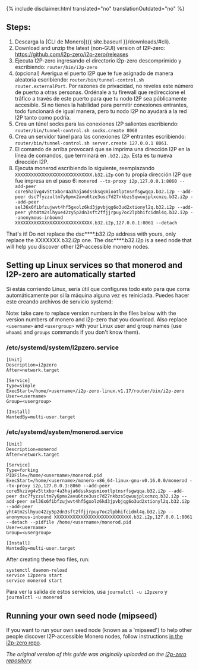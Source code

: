 {% include disclaimer.html translated="no" translationOutdated="no" %}

## Steps:

1. Descarga la [CLI de Monero]({{ site.baseurl }}/downloads/#cli).
2. Download and unzip the latest (non-GUI) version of I2P-zero:
   https://github.com/i2p-zero/i2p-zero/releases
3. Ejecuta I2P-zero ingresando el directorio i2p-zero descomprimido y
   escribiendo: `router/bin/i2p-zero`
4. (opcional) Averigua el puerto I2P que te fue asignado de manera aleatoria
   escribiendo: `router/bin/tunnel-control.sh router.externalPort`. Por
   razones de privacidad, no reveles este número de puerto a otras
   personas. Ordénale a tu firewall que redireccione el tráfico a través de
   este puerto para que tu nodo I2P sea públicamente accesible. Si no tienes
   la habilidad para permitir conexiones entrantes, todo funcionará de igual
   manera, pero tu nodo I2P no ayudará a la red I2P tanto como podría.
5. Crea un túnel socks para las conexiones I2P salientes escribiendo:
   `router/bin/tunnel-control.sh socks.create 8060`
6. Crea un servidor túnel para las conexiones I2P entrantes escribiendo:
   `router/bin/tunnel-control.sh server.create 127.0.0.1 8061`.
7. El comando de arriba provocará que se imprima una dirección I2P en la
   línea de comandos, que terminará en `.b32.i2p`. Esta es tu nueva
   dirección I2P.
8. Ejecuta monerod escribiendo lo siguiente, reemplazando
   `XXXXXXXXXXXXXXXXXXXXXXXXXXXXX.b32.i2p` con tu propia dirección I2P que
   fue impresa en el paso 6: `monerod --tx-proxy i2p,127.0.0.1:8060
   --add-peer core5hzivg4v5ttxbor4a3haja6dssksqsmiootlptnsrfsgwqqa.b32.i2p
   --add-peer dsc7fyzzultm7y6pmx2avu6tze3usc7d27nkbzs5qwuujplxcmzq.b32.i2p
   --add-peer sel36x6fibfzujwvt4hf5gxolz6kd3jpvbjqg6o3ud2xtionyl2q.b32.i2p
   --add-peer yht4tm2slhyue42zy5p2dn3sft2ffjjrpuy7oc2lpbhifcidml4q.b32.i2p
   --anonymous-inbound XXXXXXXXXXXXXXXXXXXXXXXXXXXXX.b32.i2p,127.0.0.1:8061
   --detach`

That's it! Do not replace the dsc****.b32.i2p address with yours, only
replace the XXXXXXX.b32.i2p one. The dsc****.b32.i2p is a seed node that
will help you discover other I2P-accessible monero nodes.

## Setting up Linux services so that monerod and I2P-zero are automatically started

Si estás corriendo Linux, sería útil que configures todo esto para que corra
automáticamente por si la máquina alguna vez es reiniciada. Puedes hacer
este creando archivos de servicio systemd:

Note: take care to replace version numbers in the files below with the version numbers of monero and i2p-zero that you download. Also replace `<username>` and `<usergroup>` with your Linux user and group names (use `whoami` and `groups` commands if you don't know them).

### /etc/systemd/system/i2pzero.service

````                                                
[Unit]
Description=i2pzero
After=network.target

[Service]
Type=simple
ExecStart=/home/<username>/i2p-zero-linux.v1.17/router/bin/i2p-zero
User=<username>
Group=<usergroup>

[Install]
WantedBy=multi-user.target
````

### /etc/systemd/system/monerod.service

````
[Unit]
Description=monerod
After=network.target

[Service]
Type=forking
PIDFile=/home/<username>/monerod.pid
ExecStart=/home/<username>/monero-x86_64-linux-gnu-v0.16.0.0/monerod --tx-proxy i2p,127.0.0.1:8060 --add-peer core5hzivg4v5ttxbor4a3haja6dssksqsmiootlptnsrfsgwqqa.b32.i2p --add-peer dsc7fyzzultm7y6pmx2avu6tze3usc7d27nkbzs5qwuujplxcmzq.b32.i2p --add-peer sel36x6fibfzujwvt4hf5gxolz6kd3jpvbjqg6o3ud2xtionyl2q.b32.i2p --add-peer yht4tm2slhyue42zy5p2dn3sft2ffjjrpuy7oc2lpbhifcidml4q.b32.i2p --anonymous-inbound XXXXXXXXXXXXXXXXXXXXXXXXXXXXX.b32.i2p,127.0.0.1:8061 --detach --pidfile /home/<username>/monerod.pid
User=<username>
Group=<usergroup>

[Install]
WantedBy=multi-user.target
````

After creating these two files, run:
````
systemctl daemon-reload
service i2pzero start
service monerod start
````

Para ver la salida de estos servicios, usa `journalctl -u i2pzero` y
`journalctl -u monerod`

## Running your own seed node (mipseed)

If you want to run your own seed node (known as a 'mipseed') to help other
people discover I2P-accessible Monero nodes, follow instructions [in the
i2p-zero repo](https://github.com/i2p-zero/i2p-zero/blob/master/mipseed.md).

*The original version of this guide was originally uploaded on the [i2p-zero repository](https://github.com/i2p-zero/i2p-zero/blob/master/monerod-with-i2p-zero.md).*
